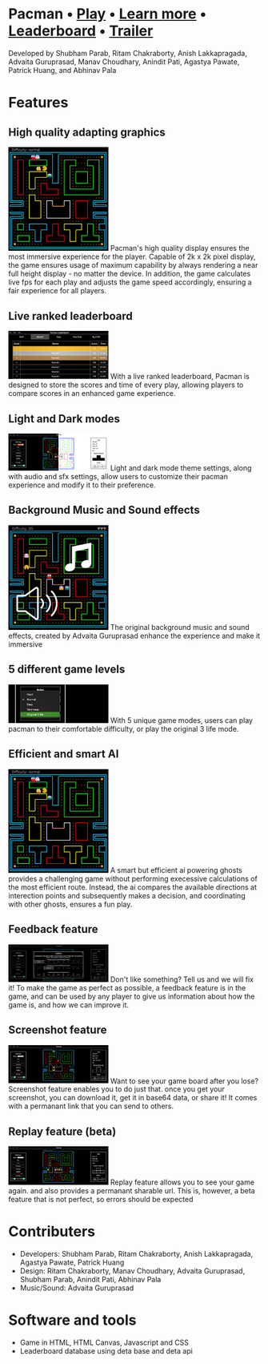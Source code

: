 # Pacman • [Play](https://skparab1.github.io/pacman) • [Learn more](https://skparab1.github.io/pacman/about) • [Leaderboard](https://skparab1.github.io/pacman/leaderboard/leaderboard.html) • [Trailer](https://youtu.be/NRQYIFENKLg)
Developed by Shubham Parab, Ritam Chakraborty, Anish Lakkapragada, Advaita Guruprasad, Manav Choudhary, Anindit Pati, Agastya Pawate, Patrick Huang, and Abhinav Pala

# Features
## High quality adapting graphics
<img width="200" alt="graphics" src="about/hires.png"> 
Pacman's high quality display ensures the most immersive experience for the player. Capable of 2k x 2k pixel display, the game ensures usage of maximum capability by always rendering a near full height display - no matter the device. In addition, the game calculates live fps for each play and adjusts the game speed accordingly, ensuring a fair experience for all players.

## Live ranked leaderboard
<img width="200" alt="leaderboard" src="about/lb.png"> 
With a live ranked leaderboard, Pacman is designed to store the scores and time of every play, allowing players to compare scores in an enhanced game experience.

## Light and Dark modes
<img width="200" alt="lightdarkmodes" src="about/lightdark.png"> 
Light and dark mode theme settings, along with audio and sfx settings, allow users to customize their pacman experience and modify it to their preference.

## Background Music and Sound effects
<img width="200" alt="lightdarkmodes" src="about/sfx.png"> 
The original background music and sound effects, created by Advaita Guruprasad enhance the experience and make it immersive

## 5 different game levels
<img width="200" alt="lightdarkmodes" src="about/levels.png"> 
With 5 unique game modes, users can play pacman to their comfortable difficulty, or play the original 3 life mode.

## Efficient and smart AI
<img width="200" alt="lightdarkmodes" src="about/hires.png">
A smart but efficient ai powering ghosts provides a challenging game without performing execessive calculations of the most efficient route. Instead, the ai compares the available directions at interection points and subsequently makes a decision, and coordinating with other ghosts, ensures a fun play.

## Feedback feature
<img width="200" alt="lightdarkmodes" src="about/fb.png">
Don't like something? Tell us and we will fix it! To make the game as perfect as possible, a feedback feature is in the game, and can be used by any player to give us information about how the game is, and how we can improve it.

## Screenshot feature
<img width="200" alt="lightdarkmodes" src="about/screenshot.gif">
Want to see your game board after you lose? Screenshot feature enables you to do just that. once you get your screenshot, you can download it, get it in base64 data, or share it! It comes with a permanant link that you can send to others.

## Replay feature (beta)
<img width="200" alt="lightdarkmodes" src="about/replay.gif">
Replay feature allows you to see your game again. and also provides a permanant sharable url. This is, however, a beta feature that is not perfect, so errors should be expected

# Contributers
- Developers: Shubham Parab, Ritam Chakraborty, Anish Lakkapragada, Agastya Pawate, Patrick Huang
- Design: Ritam Chakraborty, Manav Choudhary, Advaita Guruprasad, Shubham Parab, Anindit Pati, Abhinav Pala
- Music/Sound: Advaita Guruprasad

# Software and tools
- Game in HTML, HTML Canvas, Javascript and CSS
- Leaderboard database using deta base and deta api 
